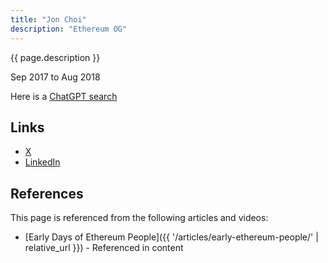 ```yaml
---
title: "Jon Choi"
description: "Ethereum OG"
---
```


{{ page.description }}

Sep 2017 to Aug 2018

Here is a [ChatGPT search](https://chatgpt.com/share/e/68a8e968-8464-8002-a997-bbcdb5bd2f6a)

## Links
- [X](https://x.com/jon_choi_)
- [LinkedIn](https://www.linkedin.com/in/jonathan-choi/)

## References

This page is referenced from the following articles and videos:

- [Early Days of Ethereum People]({{ '/articles/early-ethereum-people/' | relative_url }}) - Referenced in content
